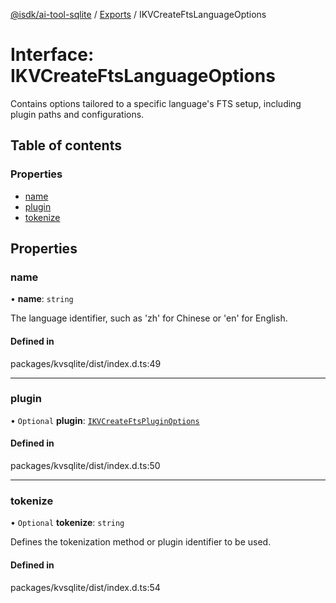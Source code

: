[@isdk/ai-tool-sqlite](../README.md) / [Exports](../modules.md) / IKVCreateFtsLanguageOptions

# Interface: IKVCreateFtsLanguageOptions

Contains options tailored to a specific language's FTS setup, including plugin paths and configurations.

## Table of contents

### Properties

- [name](IKVCreateFtsLanguageOptions.md#name)
- [plugin](IKVCreateFtsLanguageOptions.md#plugin)
- [tokenize](IKVCreateFtsLanguageOptions.md#tokenize)

## Properties

### name

• **name**: `string`

The language identifier, such as 'zh' for Chinese or 'en' for English.

#### Defined in

packages/kvsqlite/dist/index.d.ts:49

___

### plugin

• `Optional` **plugin**: [`IKVCreateFtsPluginOptions`](IKVCreateFtsPluginOptions.md)

#### Defined in

packages/kvsqlite/dist/index.d.ts:50

___

### tokenize

• `Optional` **tokenize**: `string`

Defines the tokenization method or plugin identifier to be used.

#### Defined in

packages/kvsqlite/dist/index.d.ts:54
